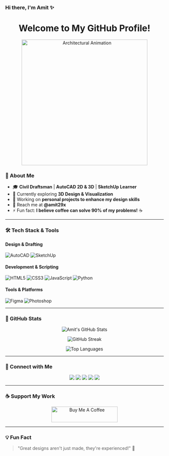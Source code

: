 ### Hi there, I'm Amit ✨

<h1 align="center">Welcome to My GitHub Profile!</h1>
<p align="center">
  <img src="https://media0.giphy.com/media/v1.Y2lkPTc5MGI3NjExZDRxZjlpcnJneTdyaDR3OWJ1cW5rY3J0ZXV2bm15Zmp2endlaDlqbCZlcD12MV9pbnRlcm5hbF9naWZfYnlfaWQmY3Q9Zw/05G3ms7c8lYDwScKtr/giphy.gif" width="400" alt="Architectural Animation">
</p>

### 🚀 About Me

- 🎓 **Civil Draftsman** | **AutoCAD 2D & 3D** | **SketchUp Learner**  
- 🌱 Currently exploring **3D Design & Visualization**  
- 🌟 Working on **personal projects to enhance my design skills**  
- 📩 Reach me at **@amit29x**  
- ⚡ Fun fact: **I believe coffee can solve 90% of my problems!** ☕  

---

### 🛠️ Tech Stack & Tools

#### **Design & Drafting**
![AutoCAD](https://img.shields.io/badge/-AutoCAD-red?style=for-the-badge&logo=autodesk&logoColor=white)
![SketchUp](https://img.shields.io/badge/-SketchUp-blue?style=for-the-badge&logo=sketchup&logoColor=white)

#### **Development & Scripting**
![HTML5](https://img.shields.io/badge/-HTML5-E34F26?style=for-the-badge&logo=html5&logoColor=white)
![CSS3](https://img.shields.io/badge/-CSS3-1572B6?style=for-the-badge&logo=css3&logoColor=white)
![JavaScript](https://img.shields.io/badge/-JavaScript-F7DF1E?style=for-the-badge&logo=javascript&logoColor=black)
![Python](https://img.shields.io/badge/-Python-3776AB?style=for-the-badge&logo=python&logoColor=white)

#### **Tools & Platforms**
![Figma](https://img.shields.io/badge/-Figma-F24E1E?style=for-the-badge&logo=figma&logoColor=white)
![Photoshop](https://img.shields.io/badge/-Photoshop-31A8FF?style=for-the-badge&logo=adobe-photoshop&logoColor=white)

---

### 💊 GitHub Stats

<p align="center">
  <img src="https://github-readme-stats.vercel.app/api?username=amit29x&show_icons=true&theme=radical" alt="Amit's GitHub Stats">
</p>

<p align="center">
  <img src="https://github-readme-streak-stats.herokuapp.com/?user=amit29x&theme=radical" alt="GitHub Streak">
</p>

<p align="center">
  <img src="https://github-readme-stats.vercel.app/api/top-langs?username=amit29x&show_icons=true&layout=compact&theme=radical" alt="Top Languages">
</p>

---

### 🔗 Connect with Me
<p align="center">
  <a href="https://linkedin.com/in/amit29x"><img src="https://img.shields.io/badge/-LinkedIn-0A66C2?style=for-the-badge&logo=linkedin&logoColor=white"></a>
  <a href="https://www.threads.net/@amit29x"><img src="https://img.shields.io/badge/-Threads-000000?style=for-the-badge&logo=threads&logoColor=white"></a>
  <a href="https://twitter.com/amit29x"><img src="https://img.shields.io/badge/-Twitter-1DA1F2?style=for-the-badge&logo=twitter&logoColor=white"></a>
  <a href="https://instagram.com/amit29x"><img src="https://img.shields.io/badge/-Instagram-E4405F?style=for-the-badge&logo=instagram&logoColor=white"></a>
  <a href="https://www.behance.net/amit29x"><img src="https://img.shields.io/badge/-Behance-1769FF?style=for-the-badge&logo=behance&logoColor=white"></a>
</p>

---

### ☕ Support My Work
<p align="center">
  <a href="https://www.buymeacoffee.com/amit29x"><img src="https://cdn.buymeacoffee.com/buttons/v2/default-yellow.png" height="50" width="210" alt="Buy Me A Coffee"></a>
</p>

---

### 💡 Fun Fact
> "Great designs aren't just made, they're experienced!" 🚀
